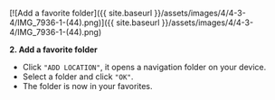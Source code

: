 ---
---

[![Add a favorite folder]({{ site.baseurl }}/assets/images/4/4-3-4/IMG_7936-1-(44).png)]({{
site.baseurl }}/assets/images/4/4-3-4/IMG_7936-1-(44).png)

**2. Add a favorite folder**

* Click `"ADD LOCATION"`, it opens a navigation folder on your device.
* Select a folder and click `"OK"`.
* The folder is now in your favorites.
